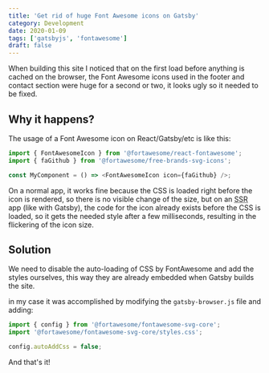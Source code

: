 ```yaml
---
title: 'Get rid of huge Font Awesome icons on Gatsby'
category: Development
date: 2020-01-09
tags: ['gatsbyjs', 'fontawesome']
draft: false
---
```


When building this site I noticed that on the first load before anything is cached on the browser, the Font Awesome icons used in the footer and contact section were huge for a second or two, it looks ugly so it needed to be fixed.

## Why it happens?

The usage of a Font Awesome icon on React/Gatsby/etc is like this:

```javascript
import { FontAwesomeIcon } from '@fortawesome/react-fontawesome';
import { faGithub } from '@fortawesome/free-brands-svg-icons';

const MyComponent = () => <FontAwesomeIcon icon={faGithub} />;
```

On a normal app, it works fine because the CSS is loaded right before the icon is rendered, so there is no visible change of the size, but on an <abbr title="Server Side Rendering">SSR</abbr> app (like with Gatsby), the code for the icon already exists before the CSS is loaded, so it gets the needed style after a few milliseconds, resulting in the flickering of the icon size.

## Solution

We need to disable the auto-loading of CSS by FontAwesome and add the styles ourselves, this way they are already embedded when Gatsby builds the site.

in my case it was accomplished by modifying the `gatsby-browser.js` file and adding:

```javascript
import { config } from '@fortawesome/fontawesome-svg-core';
import '@fortawesome/fontawesome-svg-core/styles.css';

config.autoAddCss = false;
```

And that's it!
